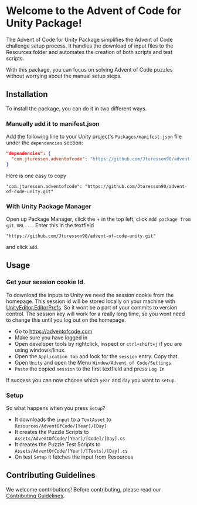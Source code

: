 # Welcome to the Advent of Code for Unity Package!

The Advent of Code for Unity Package simplifies the Advent of Code challenge setup process. It handles the download of input files to the Resources folder and automates the creation of both scripts and test scripts. 

With this package, you can focus on solving Advent of Code puzzles without worrying about the manual setup steps.

## Installation

To install the package, you can do it in two different ways. 
### Manually add it to manifest.json
Add the following line to your Unity project's `Packages/manifest.json` file under the `dependencies` section:
```json
"dependencies": {
  "com.jturesson.adventofcode": "https://github.com/Jturesson90/advent-of-code-unity.git"
}
```
Here is one easy to copy
```
"com.jturesson.adventofcode": "https://github.com/Jturesson90/advent-of-code-unity.git"
```
### With Unity Package Manager


Open up Package Manager, click the + in the top left, click `Add package from git URL...`. Enter this in the textfield
```
"https://github.com/Jturesson90/advent-of-code-unity.git"
```
and click `add`.

## Usage
### Get your session cookie Id.
To download the inputs to Unity we need the session cookie from the homepage. This session id will be stored locally on your machine with [UnityEditor.EditorPrefs](https://docs.unity3d.com/ScriptReference/EditorPrefs.html). So it wont be a part of your commits to version control. The session key will work for a really long time, so you wont need to change this until you log out on the homepage.

- Go to https://adventofcode.com
- Make sure you have logged in
- Open developer tools by rightclick, inspect or `ctrl+shift+j` if you are using windows/linux.
- Open the `Application tab` and look for the `session` entry. Copy that. 
- Open `Unity` and open the Menu `Window/Advent of Code/Settings`
- `Paste` the copied `session` to the first textfield and press `Log In`

If success you can now choose which `year` and `day` you want to `setup`.

### Setup
So what happens when you press `Setup`?
- It downloads the `input` to a `TextAsset` to `Resources/AdventOfCode/[Year]/[Day]`
- It creates the Puzzle Scripts to `Assets/AdventOfCode/[Year]/[Code]/[Day].cs`
- It creates the Puzzle Test Scripts to `Assets/AdventOfCode/[Year]/[Tests]/[Day].cs`
- On test `Setup` it fetches the input from Resources

## Contributing Guidelines
We welcome contributions! Before contributing, please read our [Contributing Guidelines](CONTRIBUTE.md).
